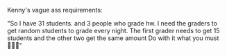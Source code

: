 Kenny's vague ass requirements:

"So I have 31 students. and 3 people who grade hw. I need the graders to get random students to grade every night.
The first grader needs to get 15 students and the other two get the same amount
Do with it what you must 🤷🏽‍♂️" 
